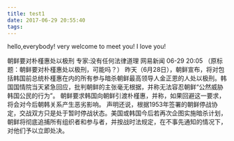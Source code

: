 ```yaml
---
title: test1
date: 2017-06-29 20:55:40
tags:
---
```

hello,everybody! 
very welcome to meet you!
I love you!

朝鲜要对朴槿惠处以极刑 专家:没有任何法律道理
网易新闻 06-29 20:05
（原标题：朝鲜要对朴槿惠处以极刑，可能吗？）
昨天（6月28日），朝鲜宣布，将对包括韩国前总统朴槿惠在内的所有参与暗杀朝鲜最高领导人金正恩的人处以极刑。韩国国情院当天紧急回应，批判朝鲜的主张毫无根据，并称无法容忍朝鲜“公然威胁韩国公民的行为”。
朝鲜要求韩国向朝鲜引渡朴槿惠，并称，如果回避这一要求，将会对今后朝韩关系产生恶劣影响。
声明还说，根据1953年签署的朝鲜停战协定，交战双方只是处于暂时停战状态。美国或韩国今后若再次企图实施暗杀计划，朝鲜将彻底追捕所有组织者和参与者，并按战时法规定，在不事先通知的情况下，对他们予以立即处决。